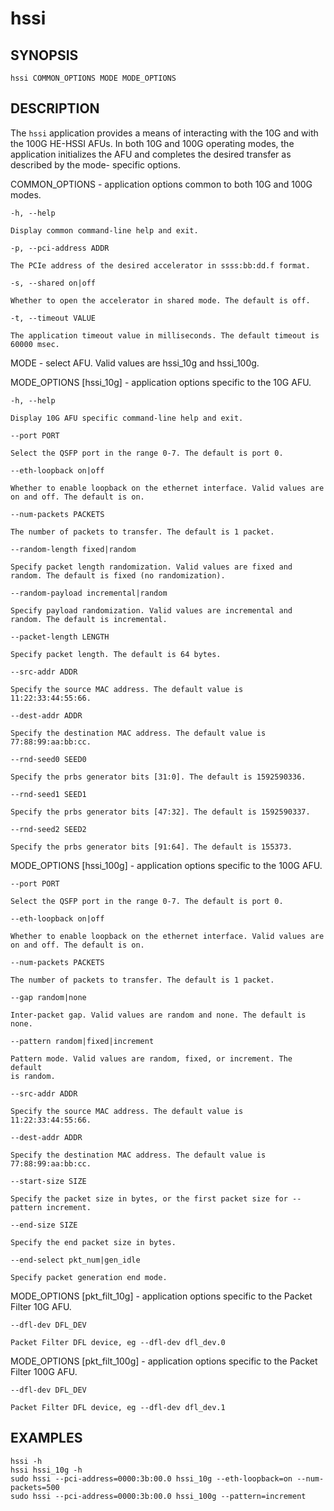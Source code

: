 # hssi #

## SYNOPSIS ##

`hssi COMMON_OPTIONS MODE MODE_OPTIONS`

## DESCRIPTION ##

The ```hssi``` application provides a means of interacting with the 10G and
with the 100G HE-HSSI AFUs. In both 10G and 100G operating modes, the application
initializes the AFU and completes the desired transfer as described by the mode-
specific options.

COMMON_OPTIONS - application options common to both 10G and 100G modes.

`-h, --help`

    Display common command-line help and exit.

`-p, --pci-address ADDR`

    The PCIe address of the desired accelerator in ssss:bb:dd.f format.

`-s, --shared on|off`

    Whether to open the accelerator in shared mode. The default is off.

`-t, --timeout VALUE`

    The application timeout value in milliseconds. The default timeout is 60000 msec.

MODE - select AFU. Valid values are hssi_10g and hssi_100g.

MODE_OPTIONS [hssi_10g] - application options specific to the 10G AFU.

`-h, --help`

    Display 10G AFU specific command-line help and exit.

`--port PORT`

    Select the QSFP port in the range 0-7. The default is port 0.

`--eth-loopback on|off`

    Whether to enable loopback on the ethernet interface. Valid values are
    on and off. The default is on.

`--num-packets PACKETS`

    The number of packets to transfer. The default is 1 packet.

`--random-length fixed|random`

    Specify packet length randomization. Valid values are fixed and
    random. The default is fixed (no randomization).

`--random-payload incremental|random`

    Specify payload randomization. Valid values are incremental and
    random. The default is incremental.

`--packet-length LENGTH`

    Specify packet length. The default is 64 bytes.

`--src-addr ADDR`

    Specify the source MAC address. The default value is 11:22:33:44:55:66.

`--dest-addr ADDR`

    Specify the destination MAC address. The default value is 77:88:99:aa:bb:cc.

`--rnd-seed0 SEED0`

    Specify the prbs generator bits [31:0]. The default is 1592590336.

`--rnd-seed1 SEED1`

    Specify the prbs generator bits [47:32]. The default is 1592590337.

`--rnd-seed2 SEED2`

    Specify the prbs generator bits [91:64]. The default is 155373.

MODE_OPTIONS [hssi_100g] - application options specific to the 100G AFU.

`--port PORT`

    Select the QSFP port in the range 0-7. The default is port 0.

`--eth-loopback on|off`

    Whether to enable loopback on the ethernet interface. Valid values are
    on and off. The default is on.

`--num-packets PACKETS`

    The number of packets to transfer. The default is 1 packet.

`--gap random|none`

    Inter-packet gap. Valid values are random and none. The default is none.

`--pattern random|fixed|increment`

    Pattern mode. Valid values are random, fixed, or increment. The default
    is random.

`--src-addr ADDR`

    Specify the source MAC address. The default value is 11:22:33:44:55:66.

`--dest-addr ADDR`

    Specify the destination MAC address. The default value is 77:88:99:aa:bb:cc.

`--start-size SIZE`

    Specify the packet size in bytes, or the first packet size for --pattern increment.

`--end-size SIZE`

    Specify the end packet size in bytes.

`--end-select pkt_num|gen_idle`

    Specify packet generation end mode.

MODE_OPTIONS [pkt_filt_10g] - application options specific to the Packet Filter 10G AFU.

`--dfl-dev DFL_DEV`

    Packet Filter DFL device, eg --dfl-dev dfl_dev.0

MODE_OPTIONS [pkt_filt_100g] - application options specific to the Packet Filter 100G AFU.

`--dfl-dev DFL_DEV`

    Packet Filter DFL device, eg --dfl-dev dfl_dev.1

## EXAMPLES ##

`hssi -h`<br>
`hssi hssi_10g -h`<br>
`sudo hssi --pci-address=0000:3b:00.0 hssi_10g --eth-loopback=on --num-packets=500`<br>
`sudo hssi --pci-address=0000:3b:00.0 hssi_100g --pattern=increment`
